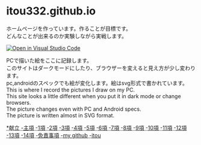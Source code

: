 # itou332.github.io
<p>ホームページを作っています。作ることが目標です。<br>どんなことが出来るのか実験しながら実戦します。
</p>

[![Open in Visual Studio Code](https://img.shields.io/static/v1?logo=visualstudiocode&label=&message=Open%20in%20Visual%20Studio%20Code&labelColor=2c2c32&color=007acc&logoColor=007acc)](https://open.vscode.dev/itou332/itou332.github.io)


<p>PCで描いた絵をここに記録します。<br>
このサイトはダークモードにしたり、ブラウザーを変えると見え方が少し変わります。<br> 
pc,androidのスペックでも絵が変化します。絵はsvg形式で書かれています。<br>
This is where I record the pictures I draw on my PC.<br>
This site looks a little different when you put it in dark mode or change browsers.<br>The picture changes even with PC and Android specs.<br>The picture is written almost in SVG format.</p>
<abbr title="sitemenu 献立 項目">
<nav aria-label="サイト内メニュー">
 *献立
 </addr>
       -<a href="https://itou332.github.io/top_page/">主項</a>
       -<a href="https://itou332.github.io/">1項</a>
       -<a href="https://itou332.github.io/itou332a.github.io/">2項</a>
       -<a href="https://itou332.github.io/diary">3項</a>
       -<a href="https://itou332.github.io/today/">4項</a>
       -<a href="https://itou332.github.io/challenge/">5項</a>
       -<a href="https://itou332.github.io/nontitle/">6項</a>
       -<a href="https://itou332.github.io/elaboration/">7項</a>
       -<a href="https://itou332.github.io/analog/">8項</a>
       -<a href="https://itou332.github.io/culture/">9項</a>
       -<a href="https://itou332.github.io/walk/">10項</a>
       -<a href="https://itou332.github.io/pine/">11項</a>
       -<a href="https://itou332.github.io/banboo/">12項</a>
       -<a href="https://itou332.github.io/pulm/">13項</a>
       -<a href="https://itou332.github.io/cypress/">14項</a>
       -<a href="https://itou332.github.io/Privacy-policy/">免責事項</a>
       -<a href="https://github.com/itou332">my github</a>
       -<a href="http://itou33good.starfree.jp/">itou</a>
    </nav>